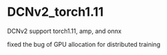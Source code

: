 # DCNv2_torch1.11

DCNv2 support torch1.11, amp, and onnx

fixed the bug of GPU allocation for distributed training
